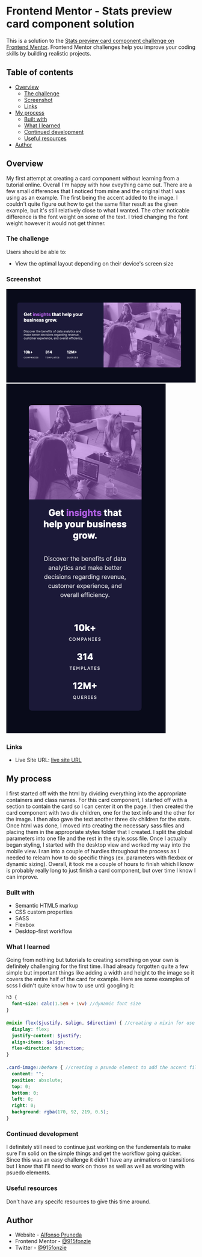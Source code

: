 # Frontend Mentor - Stats preview card component solution

This is a solution to the [Stats preview card component challenge on Frontend Mentor](https://www.frontendmentor.io/challenges/stats-preview-card-component-8JqbgoU62). Frontend Mentor challenges help you improve your coding skills by building realistic projects. 

## Table of contents

- [Overview](#overview)
  - [The challenge](#the-challenge)
  - [Screenshot](#screenshot)
  - [Links](#links)
- [My process](#my-process)
  - [Built with](#built-with)
  - [What I learned](#what-i-learned)
  - [Continued development](#continued-development)
  - [Useful resources](#useful-resources)
- [Author](#author)


## Overview

My first attempt at creating a card component without learning from a tutorial online. Overall I'm happy with how eveything came out. There are a few small differences that I noticed from mine and the original that I was using as an example. The first being the accent added to the image. I couldn't quite figure out how to get the same filter result as the given example, but it's still relatively close to what I wanted. The other noticable difference is the font weight on some of the text. I tried changing the font weight however it would not get thinner.

### The challenge

Users should be able to:

- View the optimal layout depending on their device's screen size

### Screenshot

![](./images/finished-desktop.png)
![](./images/finished-mobile.png)


### Links

- Live Site URL: [live site URL](https://card-component1.netlify.app/)

## My process
I first started off with the html by dividing everything into the appropriate containers and class names. For this card component, I started off with a section to contain the card so I can center it on the page. I then created the card component with two div children, one for the text info and the other for the image. I then also gave the text another three div children for the stats.
Once html was done, I moved into creating the necessary sass files and placing them in the appropriate styles folder that I created. I split the global parameters into one file and the rest in the style.scss file.
Once I actually began styling, I started with the desktop view and worked my way into the mobile view. I ran into a couple of hurdles throughout the process as I needed to relearn how to do specific things (ex. parameters with flexbox or dynamic sizing).
Overall, it took me a couple of hours to finish which I know is probably really long to just finish a card component, but over time I know I can improve.

### Built with

- Semantic HTML5 markup
- CSS custom properties
- SASS
- Flexbox
- Desktop-first workflow

### What I learned

Going from nothing but tutorials to creating something on your own is definitely challenging for the first time. I had already forgotten quite a few simple but important things like adding a width and height to the image so it covers the entire half of the card for example. Here are some examples of scss I didn't quite know how to use until googling it:
```scss
h3 {
  font-size: calc(1.5em + 1vw) //dynamic font size
}

@mixin flex($justify, $align, $direction) { //creating a mixin for use with flexbox
  display: flex;
  justify-content: $justify;
  align-items: $align;
  flex-direction: $direction;
}

.card-image::before { //creating a psuedo element to add the accent filter on the image
  content: "";
  position: absolute;
  top: 0;
  bottom: 0;
  left: 0;
  right: 0;
  background: rgba(170, 92, 219, 0.5);
}
```

### Continued development

I definitely still need to continue just working on the fundementals to make sure I'm solid on the simple things and get the workflow going quicker. Since this was an easy challenge it didn't have any animations or transitions but I know that I'll need to work on those as well as well as working with psuedo elements.

### Useful resources

Don't have any specifc resources to give this time around.

## Author

- Website - [Alfonso Pruneda](https://alfonsopruneda.netlify.app)
- Frontend Mentor - [@915fonzie](https://www.frontendmentor.io/profile/915fonzie)
- Twitter - [@915fonzie](https://www.twitter.com/915fonzie)


